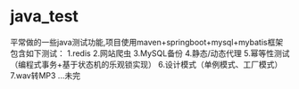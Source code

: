 # java_test
平常做的一些java测试功能,项目使用maven+springboot+mysql+mybatis框架
包含如下测试：
1.redis
2.网站爬虫
3.MySQL备份
4.静态/动态代理
5.幂等性测试（编程式事务+基于状态机的乐观锁实现）
6.设计模式（单例模式、工厂模式）
7.wav转MP3
...未完

